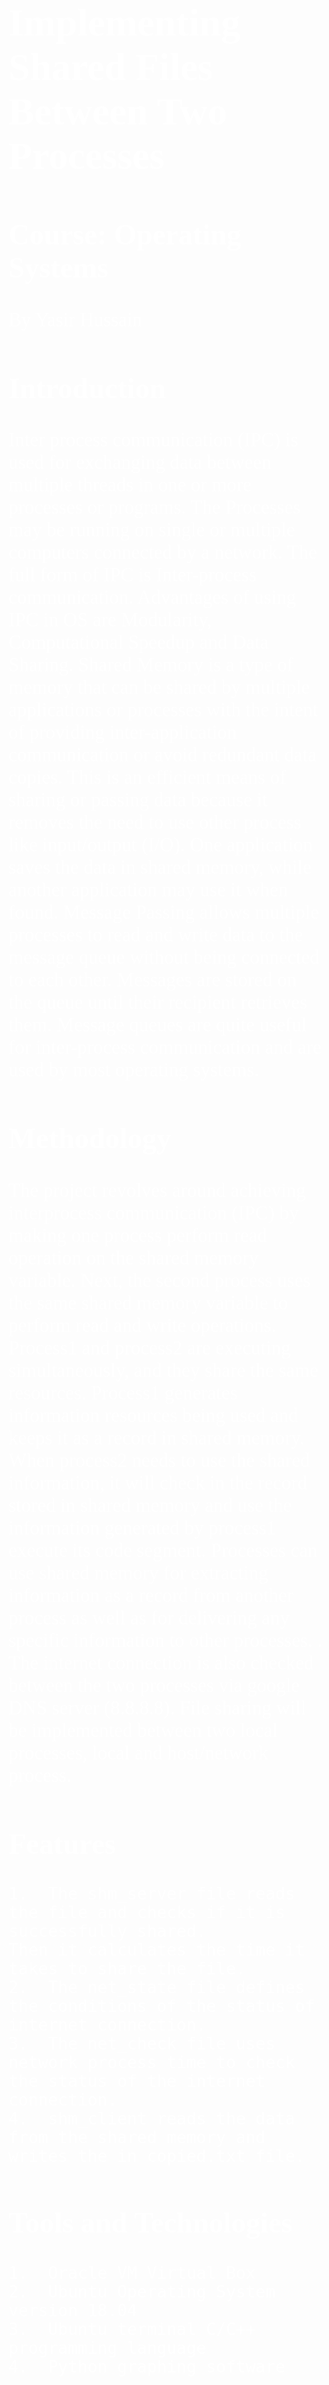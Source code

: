 <font style="color:#fff; font-family: 'Bebas Neue'; 
font-size: 3.5ch">

# Implementing Shared Files Between Two Processes
## Course: Operating Systems

By Yasir Hussain

## Introduction

Inter process communication (IPC) is used for exchanging data between multiple threads in one or more processes or programs. The Processes may be running on single or multiple computers connected by a network. The full form of IPC is Inter-process communication. Advantages of using IPC in OS are Modularity, Computational Speedup and Data Sharing.
Shared Memory is a type of memory that can be shared by multiple applications or processes with the intent of providing inter-application communication or avoid redundant data copies. This is an efficient means of sharing or passing data because it removes the need to use other process like input/output (I/O). One application saves the data in shared memory, while another application may use it when found.
Message Passing allows multiple processes to read and write data to the message queue without being connected to each other. Messages are stored on the queue until their recipient retrieves them. Message queues are quite useful for inter-process communication and are used by most operating systems.

## Methodology

The project revolves around achieving interprocess communication (IPC) 
by making one process perform read operation on the shared memory variable. 
Next, the second process uses the same shared memory variable to perform read and write operations. 
Process1 and process2 are executing simultaneously, and they share the same resources. 
Process1 generates information resources being used and keeps it as a record in shared memory. 
When process2 needs to use the shared information, 
it will check in the record stored in shared memory and use the information generated by process1 execute its code segment. 
Processes can use shared memory for extracting information as a record from another process as well as for delivering any specific information to other processes. . The internet connection is also checked between the two processes via google DNS server (8.8.8.8). File sharing will be implemented between two local processes, local and host/network process.

## Features
    1.	The shm_server file reads the file and checks if it is successfully shared.
    Then it calculates the time it takes to share the file.
    2.	The net_state file defines the conditions of the status of internet connection.
    3.	The net_check file uses network process time to check the status of the internet connection.
    4.	shm_client reads the data from the shared memory and writes the in copied.txt file.

## Tools and Technologies
    1.	Oracle VM Virtual Box
    2.	Ubuntu Operating System version 18.04
    3.	Ubuntu terminal C/C++ programming language
    4.	Python graphing software

## References
https://bbs.archlinux.org/viewtopic.php?id=213878 (only the networking part)

## Conclusion 

The shm_server file writes the data in the shared memory. Then the shm_client file reads the data from the shared memory. shm_server file also keeps track of the time taken for the file transfer. The net_check file uses network process time from the google DNS server to check for internet connectivity between the 2 processes and the conditions for the internet connection are defined in the net_state file.

</font>
